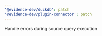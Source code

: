 ```yaml
---
'@evidence-dev/duckdb': patch
'@evidence-dev/plugin-connector': patch
---
```


Handle errors during source query execution
